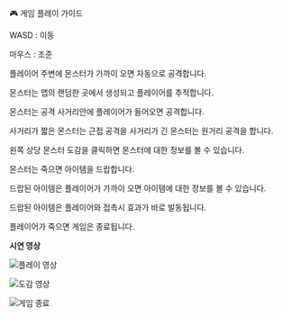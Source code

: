 🎮 게임 플레이 가이드

WASD : 이동

마우스 : 조준

플레이어 주변에 몬스터가 가까이 오면 자동으로 공격합니다.

몬스터는 맵의 랜덤한 곳에서 생성되고 플레이어를 추적합니다.

몬스터는 공격 사거리안에 플레이어가 들어오면 공격합니다.

사거리가 짧은 몬스터는 근접 공격을 사거리가 긴 몬스터는 원거리 공격을 합니다.

왼쪽 상당 몬스터 도감을 클릭하면 몬스터에 대한 정보를 볼 수 있습니다.

몬스터는 죽으면 아이템을 드랍합니다.

드랍된 아이템은 플레이어가 가까이 오면 아이템에 대한 정보를 볼 수 있습니다.

드랍된 아이템은 플레이어와 접촉시 효과가 바로 발동됩니다.

플레이어가 죽으면 게임은 종료됩니다.

**시연 영상**

![플레이 영상](https://github.com/user-attachments/assets/9bc74591-65a7-4bb0-9d4d-4058de786499)

![도감 영상](https://github.com/user-attachments/assets/35dc8f42-6224-422d-8076-eabe5472754f)

![게임 종료](https://github.com/user-attachments/assets/9033227e-cb89-4313-9151-eba06d885d34)

